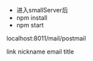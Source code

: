 + 进入smallServer后
+ npm install
+ npm start

localhost:8011/mail/postmail 

link
nickname
email
title